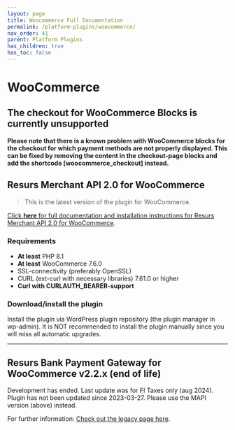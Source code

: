 ```yaml
---
layout: page
title: Woocommerce Full Documentation
permalink: /platform-plugins/woocommerce/
nav_order: 41
parent: Platform Plugins
has_children: true
has_toc: false
---
```


# WooCommerce 

## The checkout for WooCommerce Blocks is currently unsupported

**Please note that there is a known problem with WooCommerce blocks for the checkout for which payment methods are not properly displayed. This can be fixed by removing the content in the checkout-page blocks and add the shortcode [woocommerce_checkout] instead.**

## Resurs Merchant API 2.0 for WooCommerce

> This is the latest version of the plugin for WooCommerce.

[Click **here** for full documentation and installation instructions for Resurs Merchant API 2.0 for WooCommerce](resurs-merchant-api-for-woocommerce.md).

### Requirements
- **At least** PHP 8.1
- **At least** WooCommerce 7.6.0
- SSL-connectivity (preferably OpenSSL)
- CURL (ext-curl with necessary libraries) 7.61.0 or higher
- **Curl with CURLAUTH_BEARER-support**

### Download/install the plugin

Install the plugin via WordPress plugin repository (the plugin manager
in wp-admin). It is NOT recommended to install the plugin manually since
you will miss all automatic upgrades.


-------------------

## Resurs Bank Payment Gateway for WooCommerce v2.2.x (**end of life**)

Development has ended. Last update was for FI Taxes only (aug 2024). Plugin has not been updated since 2023-03-27. Please use the MAPI version (above) instead.

For further information: [Check out the legacy page here](version22.md).
